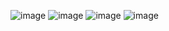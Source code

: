 ![image](https://github.com/RoshniMukherjee/Assignment-2.2-on-Responsive-Design/assets/88767197/85aa26ce-467c-45aa-bcbd-ae8af7406afa)
![image](https://github.com/RoshniMukherjee/Assignment-2.2-on-Responsive-Design/assets/88767197/654bef09-b4a1-4f08-a02f-dcf118222d9b)
![image](https://github.com/RoshniMukherjee/Assignment-2.2-on-Responsive-Design/assets/88767197/c9340c79-ef66-44ff-9834-a5d8da84b6ea)
![image](https://github.com/RoshniMukherjee/Assignment-2.2-on-Responsive-Design/assets/88767197/e6d026ee-064e-4d6b-940b-0cb89914cb83)
